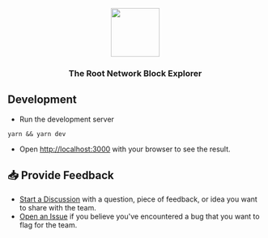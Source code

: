 <p align="center">
    <img src="./.github/logo.png" height="96">
    <h3 align="center">The Root Network Block Explorer</h3>
</p>

## Development

- Run the development server

```
yarn && yarn dev
```

- Open [http://localhost:3000](http://localhost:3000) with your browser to see the result.

## 📥 Provide Feedback

- [Start a Discussion](https://github.com/futureversecom/trn-block-explorer/discussions) with a question, piece of feedback, or idea you want to share with the team.
- [Open an Issue](https://github.com/futureversecom/trn-block-explorer/issues) if you believe you've encountered a bug that you want to flag for the team.
